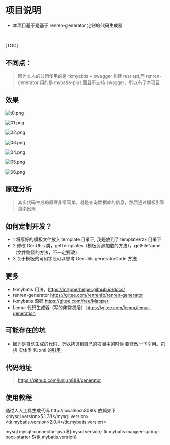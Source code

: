# **项目说明** 
- 本项目基于是基于 renren-generator 定制的代码生成器 
<br>

[TOC]


## 不同点：

> 因为本人的公司使用的是 tkmyabtis + swagger 构建 rest api,而 renren-generator 用的是 mybatis-plus,而且不支持 swagger，所以有了本项目


## 效果

![t0.png](https://i.loli.net/2019/06/18/5d084afb612d815208.png)

![01.png](https://i.loli.net/2019/06/10/5cfe1e40618f397373.png)

![02.png](https://i.loli.net/2019/06/10/5cfe1e572c32463427.png)

![03.png](https://i.loli.net/2019/06/10/5cfe1e78bf5d850438.png)

![04.png](https://i.loli.net/2019/06/10/5cfe1e874151830124.png)

![05.png](https://i.loli.net/2019/06/10/5cfe1e9c1164e41183.png)

![06.png](https://i.loli.net/2019/06/10/5cfe1eaf02fca32310.png)

## 原理分析

> 其实代码生成的原理非常简单，就是查询数据库的信息，然后通过模板引擎渲染出来


## 如何定制开发？

- 1 将写好的模板文件放入 template 目录下, 我是放到了 template/rzx 目录下
- 2 修改 GenUtils 类，getTemplates（模板资源加载的方法），getFileName（文件路径的方法，不一定要改）
- 3 关于模板的可用字段可以参考 GenUtils.generatorCode 方法

## 更多

- tkmybatis 用法。https://mapperhelper.github.io/docs/
- renren-generator https://gitee.com/renrenio/renren-generator
- tkmybatis 源码 https://gitee.com/free/Mapper
- Lemur 代码生成器（写的非常灵活） https://gitee.com/lemur/lemur-generation

## 可能存在的坑

- 因为是自动生成的代码，所以拷贝到自己的项目中的时候 要修改一下引用。包括 实体类 和 xml 的引用。

## 代码地址

> https://github.com/junjun888/generator

## 使用教程
通过人人工具生成代码
http://localhost:8080/
依赖如下
<mysql.version>5.1.38</mysql.version>
<tk.mybatis.version>2.0.4</tk.mybatis.version>
<!-- mysql驱动 -->
<dependency>
    <groupId>mysql</groupId>
    <artifactId>mysql-connector-java</artifactId>
    <version>${mysql.version}</version>
</dependency>
<!-- 通用mapper工具类 -->
<dependency>
    <groupId>tk.mybatis</groupId>
    <artifactId>mapper-spring-boot-starter</artifactId>
    <version>${tk.mybatis.version}</version>
</dependency>